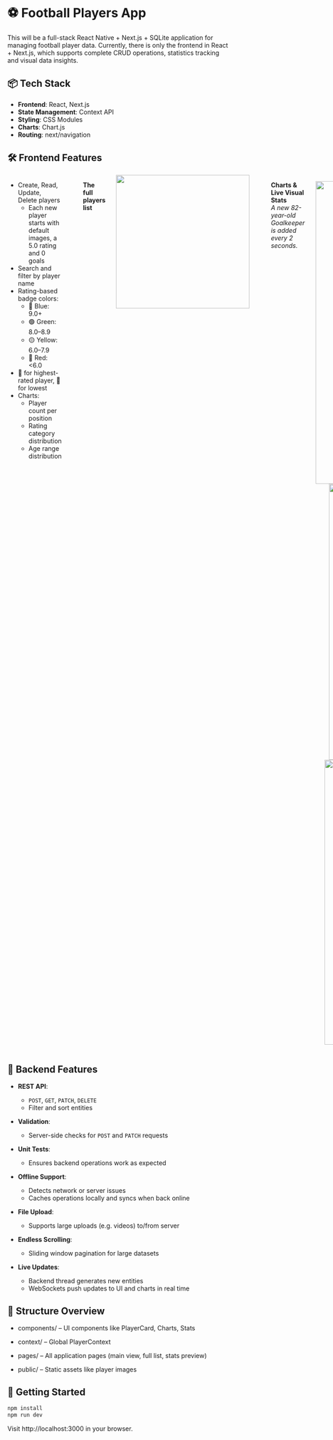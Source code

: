 # ⚽ Football Players App

This will be a full-stack React Native + Next.js + SQLite application for managing football player data. Currently, there is only the frontend in React + Next.js, which supports complete CRUD operations, statistics tracking and visual data insights.


## 📦 Tech Stack

- **Frontend**: React, Next.js
- **State Management**: Context API
- **Styling**: CSS Modules
- **Charts**: Chart.js
- **Routing**: next/navigation


## 🛠 Frontend Features

<div style="display: flex; align-items: flex-start; gap: 24px;">

<div>

- Create, Read, Update, Delete players  
  - Each new player starts with default images, a 5.0 rating and 0 goals  
- Search and filter by player name  
- Rating-based badge colors:  
  - 🔵 Blue: 9.0+  
  - 🟢 Green: 8.0–8.9  
  - 🟡 Yellow: 6.0–7.9  
  - 🔴 Red: <6.0  
- 👑 for highest-rated player, 🤡 for lowest  
- Charts:  
  - Player count per position  
  - Rating category distribution  
  - Age range distribution  

</div>

<br>

  **The full players list**

  <img src="https://github.com/user-attachments/assets/68ee7d02-8c6b-44ff-860c-1599aeb5fce1" width="300"/>

  <br><br>

  **Charts & Live Visual Stats**
  <br>
  *A new 82-year-old Goalkeeper is added every 2 seconds.*
<p align="center">
  <img src="https://github.com/user-attachments/assets/bef9dd9d-b9de-4845-bfc8-75d70af51d90" width="680"/>
  <br/>
  <img src="https://github.com/user-attachments/assets/1a64413b-6db8-4de9-bbff-87e2551c9421" width="620"/>
  <br/>
  <img src="https://github.com/user-attachments/assets/b2323f98-69e8-4ac6-a732-56f5f3d68f27" width="640"/>
</p>

</div>


## 🧩 Backend Features

- **REST API**:  
  - `POST`, `GET`, `PATCH`, `DELETE`  
  - Filter and sort entities  

- **Validation**:  
  - Server-side checks for `POST` and `PATCH` requests  

- **Unit Tests**:  
  - Ensures backend operations work as expected  

- **Offline Support**:  
  - Detects network or server issues  
  - Caches operations locally and syncs when back online  

- **File Upload**:  
  - Supports large uploads (e.g. videos) to/from server  

- **Endless Scrolling**:  
  - Sliding window pagination for large datasets  

- **Live Updates**:  
  - Backend thread generates new entities  
  - WebSockets push updates to UI and charts in real time  

## 📁 Structure Overview

- components/ – UI components like PlayerCard, Charts, Stats

- context/ – Global PlayerContext

- pages/ – All application pages (main view, full list, stats preview)

- public/ – Static assets like player images

  
## 🚀 Getting Started

```bash
npm install
npm run dev
```

Visit http://localhost:3000 in your browser.
